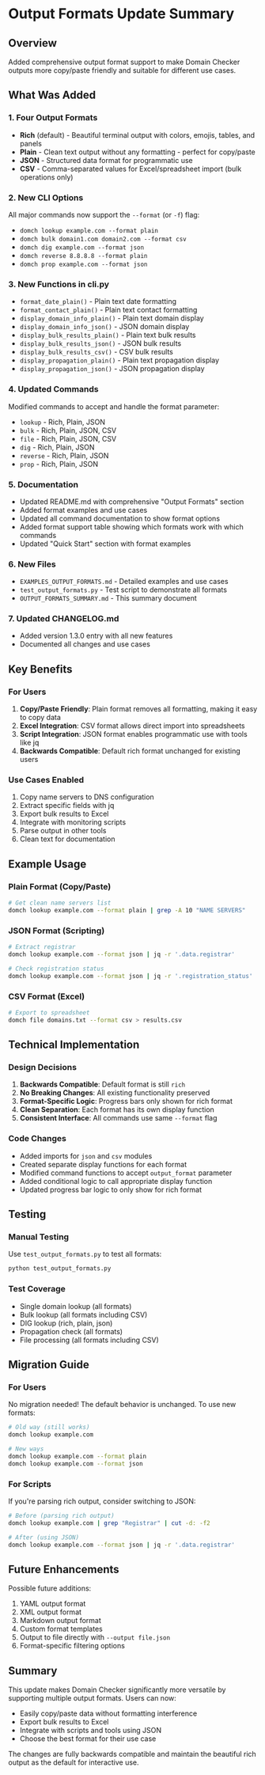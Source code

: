 # Output Formats Update Summary

## Overview
Added comprehensive output format support to make Domain Checker outputs more copy/paste friendly and suitable for different use cases.

## What Was Added

### 1. Four Output Formats
- **Rich** (default) - Beautiful terminal output with colors, emojis, tables, and panels
- **Plain** - Clean text output without any formatting - perfect for copy/paste
- **JSON** - Structured data format for programmatic use
- **CSV** - Comma-separated values for Excel/spreadsheet import (bulk operations only)

### 2. New CLI Options
All major commands now support the `--format` (or `-f`) flag:
- `domch lookup example.com --format plain`
- `domch bulk domain1.com domain2.com --format csv`
- `domch dig example.com --format json`
- `domch reverse 8.8.8.8 --format plain`
- `domch prop example.com --format json`

### 3. New Functions in cli.py
- `format_date_plain()` - Plain text date formatting
- `format_contact_plain()` - Plain text contact formatting
- `display_domain_info_plain()` - Plain text domain display
- `display_domain_info_json()` - JSON domain display
- `display_bulk_results_plain()` - Plain text bulk results
- `display_bulk_results_json()` - JSON bulk results
- `display_bulk_results_csv()` - CSV bulk results
- `display_propagation_plain()` - Plain text propagation display
- `display_propagation_json()` - JSON propagation display

### 4. Updated Commands
Modified commands to accept and handle the format parameter:
- `lookup` - Rich, Plain, JSON
- `bulk` - Rich, Plain, JSON, CSV
- `file` - Rich, Plain, JSON, CSV
- `dig` - Rich, Plain, JSON
- `reverse` - Rich, Plain, JSON
- `prop` - Rich, Plain, JSON

### 5. Documentation
- Updated README.md with comprehensive "Output Formats" section
- Added format examples and use cases
- Updated all command documentation to show format options
- Added format support table showing which formats work with which commands
- Updated "Quick Start" section with format examples

### 6. New Files
- `EXAMPLES_OUTPUT_FORMATS.md` - Detailed examples and use cases
- `test_output_formats.py` - Test script to demonstrate all formats
- `OUTPUT_FORMATS_SUMMARY.md` - This summary document

### 7. Updated CHANGELOG.md
- Added version 1.3.0 entry with all new features
- Documented all changes and use cases

## Key Benefits

### For Users
1. **Copy/Paste Friendly**: Plain format removes all formatting, making it easy to copy data
2. **Excel Integration**: CSV format allows direct import into spreadsheets
3. **Script Integration**: JSON format enables programmatic use with tools like jq
4. **Backwards Compatible**: Default rich format unchanged for existing users

### Use Cases Enabled
1. Copy name servers to DNS configuration
2. Extract specific fields with jq
3. Export bulk results to Excel
4. Integrate with monitoring scripts
5. Parse output in other tools
6. Clean text for documentation

## Example Usage

### Plain Format (Copy/Paste)
```bash
# Get clean name servers list
domch lookup example.com --format plain | grep -A 10 "NAME SERVERS"
```

### JSON Format (Scripting)
```bash
# Extract registrar
domch lookup example.com --format json | jq -r '.data.registrar'

# Check registration status
domch lookup example.com --format json | jq -r '.registration_status'
```

### CSV Format (Excel)
```bash
# Export to spreadsheet
domch file domains.txt --format csv > results.csv
```

## Technical Implementation

### Design Decisions
1. **Backwards Compatible**: Default format is still `rich`
2. **No Breaking Changes**: All existing functionality preserved
3. **Format-Specific Logic**: Progress bars only shown for rich format
4. **Clean Separation**: Each format has its own display function
5. **Consistent Interface**: All commands use same `--format` flag

### Code Changes
- Added imports for `json` and `csv` modules
- Created separate display functions for each format
- Modified command functions to accept `output_format` parameter
- Added conditional logic to call appropriate display function
- Updated progress bar logic to only show for rich format

## Testing

### Manual Testing
Use `test_output_formats.py` to test all formats:
```bash
python test_output_formats.py
```

### Test Coverage
- Single domain lookup (all formats)
- Bulk lookup (all formats including CSV)
- DIG lookup (rich, plain, json)
- Propagation check (all formats)
- File processing (all formats including CSV)

## Migration Guide

### For Users
No migration needed! The default behavior is unchanged. To use new formats:
```bash
# Old way (still works)
domch lookup example.com

# New ways
domch lookup example.com --format plain
domch lookup example.com --format json
```

### For Scripts
If you're parsing rich output, consider switching to JSON:
```bash
# Before (parsing rich output)
domch lookup example.com | grep "Registrar" | cut -d: -f2

# After (using JSON)
domch lookup example.com --format json | jq -r '.data.registrar'
```

## Future Enhancements

Possible future additions:
1. YAML output format
2. XML output format
3. Markdown output format
4. Custom format templates
5. Output to file directly with `--output file.json`
6. Format-specific filtering options

## Summary

This update makes Domain Checker significantly more versatile by supporting multiple output formats. Users can now:
- Easily copy/paste data without formatting interference
- Export bulk results to Excel
- Integrate with scripts and tools using JSON
- Choose the best format for their use case

The changes are fully backwards compatible and maintain the beautiful rich output as the default for interactive use.

